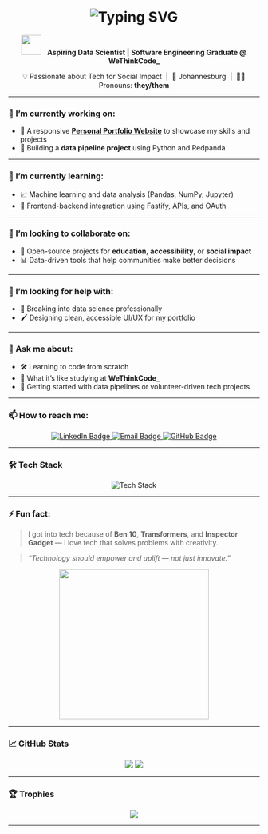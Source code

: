 <!-- Animated Typing Header -->
<h1 align="center">
  <img src="https://readme-typing-svg.demolab.com?font=Fira+Code&size=24&pause=1000&color=F7F7F7&center=true&vCenter=true&width=435&lines=👋+Hi+there%2C+I'm+Gugu+(Andile)+Dontsa;Aspiring+Data+Scientist+%7C+Tech+4+Impact;They%2FThem+%7C+Python+%E2%80%A2+SQL+%E2%80%A2+JavaScript" alt="Typing SVG" />
</h1>

<p align="center">
  <img src="https://media.giphy.com/media/hvRJCLFzcasrR4ia7z/giphy.gif" width="40"/> &nbsp;
  <strong>Aspiring Data Scientist | Software Engineering Graduate @ WeThinkCode_</strong>
</p>

<p align="center">
  💡 Passionate about Tech for Social Impact &nbsp;|&nbsp; 📍 Johannesburg &nbsp;|&nbsp; 🏳️‍🌈 Pronouns: <b>they/them</b>
</p>

---

### 🔭 I’m currently working on:
- 🚀 A responsive [**Personal Portfolio Website**](https://guguandiledontsa.github.io/personal-portfolio-website) to showcase my skills and projects  
- 🐍 Building a **data pipeline project** using Python and Redpanda

---

### 🌱 I’m currently learning:
- 📈 Machine learning and data analysis (Pandas, NumPy, Jupyter)  
- 🔌 Frontend-backend integration using Fastify, APIs, and OAuth

---

### 👯 I’m looking to collaborate on:
- 🧠 Open-source projects for **education**, **accessibility**, or **social impact**  
- 📊 Data-driven tools that help communities make better decisions

---

### 🤔 I’m looking for help with:
- 🧭 Breaking into data science professionally  
- 🖌️ Designing clean, accessible UI/UX for my portfolio

---

### 💬 Ask me about:
- 🛠️ Learning to code from scratch  
- 🧪 What it’s like studying at **WeThinkCode_**  
- 🧵 Getting started with data pipelines or volunteer-driven tech projects

---

### 📫 How to reach me:

<p align="center">
  <a href="https://linkedin.com/in/andilegugudontsa" target="_blank">
    <img src="https://img.shields.io/badge/LinkedIn-%230077B5.svg?style=for-the-badge&logo=linkedin&logoColor=white" alt="LinkedIn Badge"/>
  </a>
  <a href="mailto:youremail@example.com">
    <img src="https://img.shields.io/badge/Email-D14836?style=for-the-badge&logo=gmail&logoColor=white" alt="Email Badge"/>
  </a>
  <a href="https://github.com/guguandiledontsa" target="_blank">
    <img src="https://img.shields.io/badge/GitHub-181717?style=for-the-badge&logo=github&logoColor=white" alt="GitHub Badge"/>
  </a>
</p>

---

### 🛠️ Tech Stack

<p align="center">
  <img src="https://skillicons.dev/icons?i=python,js,java,html,css,postgres,nodejs,git,github,jupyter,tableau" alt="Tech Stack" />
</p>

---

### ⚡ Fun fact:

> I got into tech because of **Ben 10**, **Transformers**, and **Inspector Gadget** — I love tech that solves problems with creativity.

> _“Technology should empower and uplift — not just innovate.”_

<p align="center">
  <img src="https://media.giphy.com/media/SWoSkN6DxTszqIKEqv/giphy.gif" width="300"/>
</p>

---

### 📈 GitHub Stats

<p align="center">
  <img src="https://github-readme-stats.vercel.app/api?username=guguandiledontsa&show_icons=true&theme=radical&hide_border=false" />
  <img src="https://streak-stats.demolab.com?user=guguandiledontsa&theme=radical&hide_border=false" />
</p>

---

### 🏆 Trophies

<p align="center">
  <img src="https://github-profile-trophy.vercel.app/?username=guguandiledontsa&theme=radical&margin-w=10&no-frame=true" />
</p>

---
